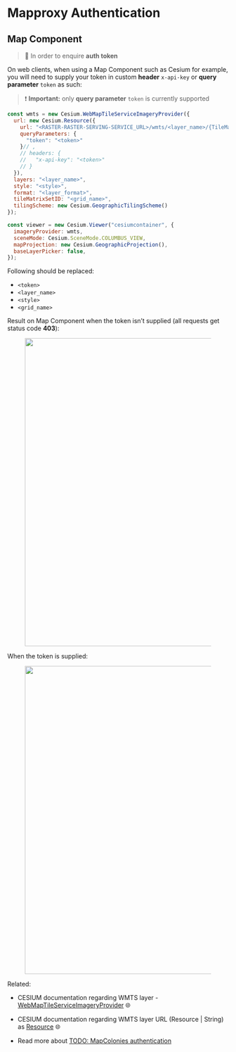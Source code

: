 # Mapproxy Authentication

## Map Component <!-- {docsify-ignore} -->

> :information_desk_person: In order to enquire **auth token**

On web clients, when using a Map Component such as Cesium for example, you will need to supply your token in custom **header** `x-api-key` or **query parameter** `token` as such:

> :heavy_exclamation_mark: **Important:** only **query parameter** `token` is currently supported

```javascript
const wmts = new Cesium.WebMapTileServiceImageryProvider({
  url: new Cesium.Resource({
    url: "<RASTER-RASTER-SERVING-SERVICE_URL>/wmts/<layer_name>/{TileMatrixSet}/{TileMatrix}/{TileCol}/{TileRow}.<LAYER_FORMAT>", // supported LAYER_FORMAT can be found in 'raster step-by-step' guide (step 4).
    queryParameters: {
      "token": "<token>"
    }// ,
    // headers: {
    //   "x-api-key": "<token>"
    // }
  }),
  layers: "<layer_name>",
  style: "<style>",
  format: "<layer_format>",
  tileMatrixSetID: "<grid_name>",
  tilingScheme: new Cesium.GeographicTilingScheme()
});

const viewer = new Cesium.Viewer("cesiumcontainer", {
  imageryProvider: wmts,
  sceneMode: Cesium.SceneMode.COLUMBUS_VIEW,
  mapProjection: new Cesium.GeographicProjection(),
  baseLayerPicker: false,
});
```
Following should be replaced:
- `<token>`
- `<layer_name>`
- `<style>`
- `<grid_name>`

Result on Map Component when the token isn’t supplied (all requests get status code **403**):
<figure>
    <img src="./assets/images/mapproxy_cesium_no_token.png" width=700>
</figure>

When the token is supplied:
<figure>
    <img src="./assets/images/mapproxy_cesium_with_token.png" width=700>
</figure>

Related: <br/>
- CESIUM documentation regarding WMTS layer - [WebMapTileServiceImageryProvider](https://cesium.com/learn/cesiumjs/ref-doc/WebMapTileServiceImageryProvider.html?classFilter=We) :globe_with_meridians:

- CESIUM documentation regarding WMTS layer URL (Resource | String) as [Resource](https://cesium.com/learn/cesiumjs/ref-doc/Resource.html) :globe_with_meridians:

- Read more about [TODO: MapColonies authentication](LINK)
